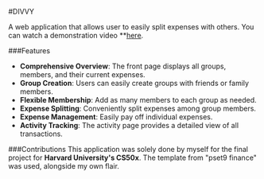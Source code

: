#DIVVY

A web application that allows user to easily split expenses with others.
You can watch a demonstration video **<a href="https://youtu.be/4_yymIpAqs0">here</a>.

###Features
- **Comprehensive Overview**: The front page displays all groups, members, and their current expenses.
- **Group Creation**: Users can easily create groups with friends or family members.
- **Flexible Membership**: Add as many members to each group as needed.
- **Expense Splitting**: Conveniently split expenses among group members.
- **Expense Management**: Easily pay off individual expenses.
- **Activity Tracking**: The activity page provides a detailed view of all transactions.

 ###Contributions
 This application was solely done by myself for the final project for **Harvard University's CS50x**. 
 The template from "pset9 finance" was used, alongside my own flair.

 